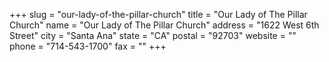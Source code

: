 +++
slug = "our-lady-of-the-pillar-church"
title = "Our Lady of The Pillar Church"
name = "Our Lady of The Pillar Church"
address = "1622 West 6th Street"
city = "Santa Ana"
state = "CA"
postal = "92703"
website = ""
phone = "714-543-1700"
fax = ""
+++
